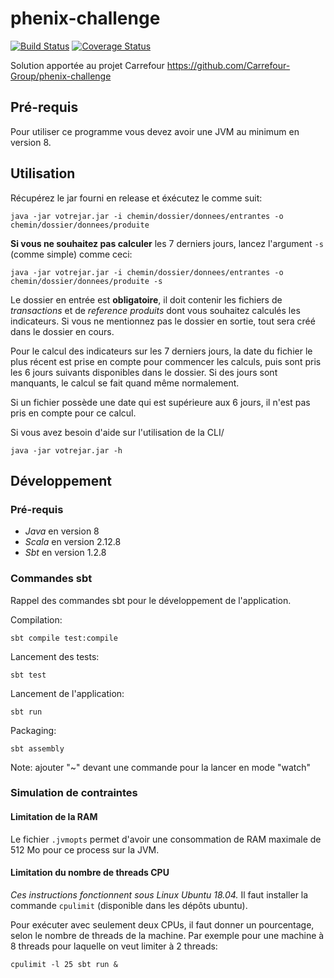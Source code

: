 # phenix-challenge

[![Build Status](https://travis-ci.org/matthieusb/phenix-challenge.svg?branch=master)](https://travis-ci.org/matthieusb/phenix-challenge)
[![Coverage Status](https://coveralls.io/repos/github/matthieusb/phenix-challenge/badge.svg?branch=master)](https://coveralls.io/github/matthieusb/phenix-challenge?branch=master)

Solution apportée au projet Carrefour https://github.com/Carrefour-Group/phenix-challenge

## Pré-requis

Pour utiliser ce programme vous devez avoir une JVM au minimum en version 8.

## Utilisation

Récupérez le jar fourni en release et éxécutez le comme suit:

```
java -jar votrejar.jar -i chemin/dossier/donnees/entrantes -o chemin/dossier/donnees/produite
```

**Si vous ne souhaitez pas calculer** les 7 derniers jours, lancez l'argument `-s` (comme simple) comme ceci:

```
java -jar votrejar.jar -i chemin/dossier/donnees/entrantes -o chemin/dossier/donnees/produite -s
```

Le dossier en entrée est **obligatoire**, il doit contenir les fichiers de _transactions_ et de _reference produits_ dont vous souhaitez calculés les indicateurs.
Si vous ne mentionnez pas le dossier en sortie, tout sera créé dans le dossier en cours.


Pour le calcul des indicateurs sur les 7 derniers jours, la date du fichier le plus récent est prise en compte pour commencer les calculs, puis sont pris les 6 jours suivants disponibles dans le dossier. Si des jours sont manquants, le calcul se fait quand même normalement.

Si un fichier possède une date qui est supérieure aux 6 jours, il n'est pas pris en compte pour ce calcul.

Si vous avez besoin d'aide sur l'utilisation de la CLI/

```
java -jar votrejar.jar -h
```


## Développement

### Pré-requis

* _Java_ en version 8
* _Scala_ en version 2.12.8 
* _Sbt_ en version 1.2.8

### Commandes sbt

Rappel des commandes sbt pour le développement de l'application.

Compilation:
```
sbt compile test:compile
```

Lancement des tests:
```
sbt test
```

Lancement de l'application:
```
sbt run
```

Packaging:
```
sbt assembly
```

Note: ajouter "~" devant une commande pour la lancer en mode "watch"

### Simulation de contraintes 

#### Limitation de la RAM

Le fichier `.jvmopts` permet d'avoir une consommation de RAM maximale de 512 Mo pour ce process sur la JVM.

#### Limitation du nombre de threads CPU

*Ces instructions fonctionnent sous Linux Ubuntu 18.04.* Il faut installer la commande `cpulimit` (disponible dans les dépôts ubuntu).

Pour exécuter avec seulement deux CPUs, il faut donner un pourcentage, selon le nombre de threads de la machine. Par exemple pour une machine à 8 threads pour laquelle on veut limiter à 2 threads:

```
cpulimit -l 25 sbt run &
```







